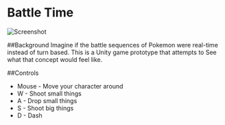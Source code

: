 Battle Time
=============

![Screenshot](http://i.imgur.com/f9CJwtT.png)

##Background
Imagine if the battle sequences of Pokemon were real-time instead of turn based. This is a Unity game prototype that attempts to See what that concept would feel like.

##Controls
  * Mouse - Move your character around
  * W - Shoot small things
  * A - Drop small things
  * S - Shoot big things
  * D - Dash
